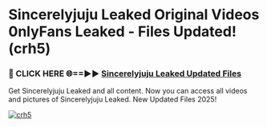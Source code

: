 # Sincerelyjuju Leaked Original Videos 0nlyFans Leaked - Files Updated! (crh5)

<h3>🔴 CLICK HERE 🌐==►► <a href="https://tinyurl.com/2m67pmp6" rel="nofollow">Sincerelyjuju Leaked Updated Files</a></h3>

Get Sincerelyjuju Leaked and all content. Now you can access all videos and pictures of Sincerelyjuju Leaked. New Updated Files 2025!

[![crh5](https://i.imgur.com/H4QAA4z.gif)](https://tinyurl.com/2m67pmp6)